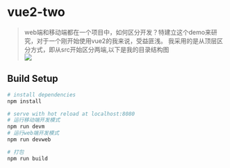 
# vue2-two

> web端和移动端都在一个项目中，如何区分开发？特建立这个demo来研究，对于一个刚开始使用vue2的我来说，受益匪浅。
我采用的是从顶层区分方式，即从src开始区分两端,以下是我的目录结构图  
![](http://gameapp.fp.ps.netease.com/file/590059d07f9d2a852ebf3435ycf46uji)


## Build Setup

``` bash
# install dependencies
npm install

# serve with hot reload at localhost:8080
# 运行移动端开发模式
npm run devm
# 运行web端开发模式
npm run devweb

# 打包
npm run build

```


